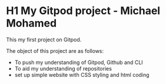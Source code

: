# H1 My Gitpod project - Michael Mohamed

This my first project on Gitpod.

The object of this project are as follows:

* To push my understanding of Gitpod, Github and CLI
* To aid my understanding of repositories
* set up simple website with CSS styling and html coding

